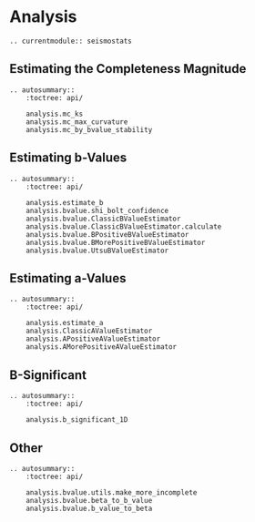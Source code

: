 # Analysis

```{eval-rst}
.. currentmodule:: seismostats
```

## Estimating the Completeness Magnitude
```{eval-rst}
.. autosummary::
    :toctree: api/

    analysis.mc_ks
    analysis.mc_max_curvature
    analysis.mc_by_bvalue_stability
```

## Estimating b-Values

```{eval-rst}
.. autosummary::
    :toctree: api/

    analysis.estimate_b
    analysis.bvalue.shi_bolt_confidence
    analysis.bvalue.ClassicBValueEstimator
    analysis.bvalue.ClassicBValueEstimator.calculate
    analysis.bvalue.BPositiveBValueEstimator
    analysis.bvalue.BMorePositiveBValueEstimator
    analysis.bvalue.UtsuBValueEstimator
```

## Estimating a-Values

```{eval-rst}
.. autosummary::
    :toctree: api/

    analysis.estimate_a
    analysis.ClassicAValueEstimator
    analysis.APositiveAValueEstimator
    analysis.AMorePositiveAValueEstimator
```

## B-Significant
```{eval-rst}
.. autosummary::
    :toctree: api/

    analysis.b_significant_1D
```

## Other
```{eval-rst}
.. autosummary::
    :toctree: api/

    analysis.bvalue.utils.make_more_incomplete
    analysis.bvalue.beta_to_b_value
    analysis.bvalue.b_value_to_beta
```